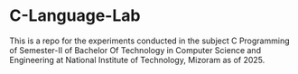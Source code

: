 # C-Language-Lab


This is a repo for the experiments conducted in the subject C Programming of Semester-II of Bachelor Of Technology in Computer Science and Engineering at National Institute of Technology, Mizoram as of 2025.
